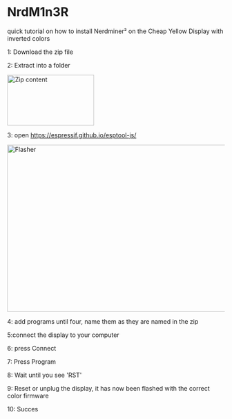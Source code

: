 # NrdM1n3R
quick tutorial on how to install Nerdminer² on the Cheap Yellow Display with inverted colors




1: Download the zip file

2: Extract into a folder

<img width="201" height="117" alt="Zip content" src="https://github.com/user-attachments/assets/78a4eaeb-da49-41b8-b97c-a3fa7564651c" />

3: open https://espressif.github.io/esptool-js/

<img width="855" height="387" alt="Flasher" src="https://github.com/user-attachments/assets/64537002-ba1f-4f9e-aa7f-a444f4cb2b46" />


4: add programs until four, name them as they are named in the zip

5:connect the display to your computer

6: press Connect

7: Press Program

8: Wait until you see 'RST'

9: Reset or unplug the display, it has now been flashed with the correct color firmware

10: Succes
